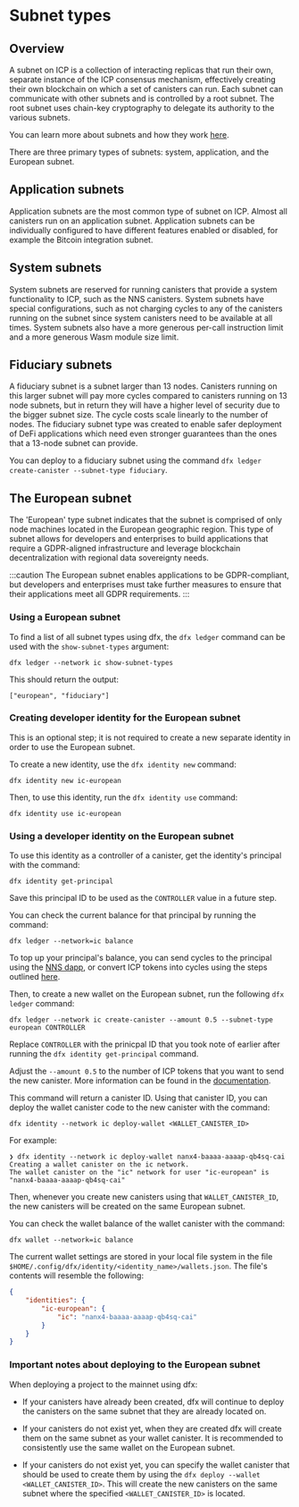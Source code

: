 # Subnet types

## Overview

A subnet on ICP is a collection of interacting replicas that run their own, separate instance of the ICP consensus mechanism, effectively creating their own blockchain on which a set of canisters can run. Each subnet can communicate with other subnets and is controlled by a root subnet. The root subnet uses chain-key cryptography to delegate its authority to the various subnets.

You can learn more about subnets and how they work [here](/docs/current/concepts/nodes-subnets).

There are three primary types of subnets: system, application, and the European subnet. 

## Application subnets

Application subnets are the most common type of subnet on ICP. Almost all canisters run on an application subnet. Application subnets can be individually configured to have different features enabled or disabled, for example the Bitcoin integration subnet. 

## System subnets

System subnets are reserved for running canisters that provide a system functionality to ICP, such as the NNS canisters. System subnets have special configurations, such as not charging cycles to any of the canisters running on the subnet since system canisters need to be available at all times. System subnets also have a more generous per-call instruction limit and a more generous Wasm module size limit.

## Fiduciary subnets

A fiduciary subnet is a subnet larger than 13 nodes. Canisters running on this larger subnet will pay more cycles compared to canisters running on 13 node subnets, but in return they will have a higher level of security due to the bigger subnet size. The cycle costs scale linearly to the number of nodes. The fiduciary subnet type was created to enable safer deployment of DeFi applications which need even stronger guarantees than the ones that a 13-node subnet can provide. 

You can deploy to a fiduciary subnet using the command `dfx ledger create-canister --subnet-type fiduciary`.

## The European subnet

The 'European' type subnet indicates that the subnet is comprised of only node machines located in the European geographic region. This type of subnet allows for developers and enterprises to build applications that require a GDPR-aligned infrastructure and leverage blockchain decentralization with regional data sovereignty needs.

:::caution
The European subnet enables applications to be GDPR-compliant, but developers and enterprises must take further measures to ensure that their applications meet all GDPR requirements.
:::

### Using a European subnet

To find a list of all subnet types using dfx, the `dfx ledger` command can be used with the `show-subnet-types` argument:

```
dfx ledger --network ic show-subnet-types
```

This should return the output:

```
["european", "fiduciary"]
```

### Creating developer identity for the European subnet

This is an optional step; it is not required to create a new separate identity in order to use the European subnet.

To create a new identity, use the `dfx identity new` command:

```
dfx identity new ic-european
```

Then, to use this identity, run the `dfx identity use` command:

```
dfx identity use ic-european
```

### Using a developer identity on the European subnet

To use this identity as a controller of a canister, get the identity's principal with the command:

```
dfx identity get-principal
```

Save this principal ID to be used as the `CONTROLLER` value in a future step.

You can check the current balance for that principal by running the command:

```
dfx ledger --network=ic balance
```

To top up your principal's balance, you can send cycles to the principal using the [NNS dapp](https://nns.ic0.app/wallet/), or convert ICP tokens into cycles using the steps outlined [here](/docs/current/tutorials/developer-journey/level-1/1.4-using-cycles#converting-icp-tokens-to-cycles).

Then, to create a new wallet on the European subnet, run the following `dfx ledger` command:

```
dfx ledger --network ic create-canister --amount 0.5 --subnet-type european CONTROLLER
```

Replace `CONTROLLER` with the prinicpal ID that you took note of earlier after running the `dfx identity get-principal` command.

Adjust the `--amount 0.5` to the number of ICP tokens that you want to send the new canister. More information can be found in the [documentation](/docs/current/developer-tools/cli-reference/dfx-ledger/#options). 

This command will return a canister ID. Using that canister ID, you can deploy the wallet canister code to the new canister with the command:

```
dfx identity --network ic deploy-wallet <WALLET_CANISTER_ID>
```

For example:

```
❯ dfx identity --network ic deploy-wallet nanx4-baaaa-aaaap-qb4sq-cai
Creating a wallet canister on the ic network.
The wallet canister on the "ic" network for user "ic-european" is "nanx4-baaaa-aaaap-qb4sq-cai"
```

Then, whenever you create new canisters using that `WALLET_CANISTER_ID`, the new canisters will be created on the same European subnet.

You can check the wallet balance of the wallet canister with the command:

```
dfx wallet --network=ic balance
```

The current wallet settings are stored in your local file system in the file `$HOME/.config/dfx/identity/<identity_name>/wallets.json`. The file's contents will resemble the following:

```json
{
    "identities": {
        "ic-european": {
            "ic": "nanx4-baaaa-aaaap-qb4sq-cai"
        }
    }
}
```

### Important notes about deploying to the European subnet

When deploying a project to the mainnet using dfx:

- If your canisters have already been created, dfx will continue to deploy the canisters on the same subnet that they are already located on.

- If your canisters do not exist yet, when they are created dfx will create them on the same subnet as your wallet canister. It is recommended to consistently use the same wallet on the European subnet. 

- If your canisters do not exist yet, you can specify the wallet canister that should be used to create them by using the `dfx deploy --wallet <WALLET_CANISTER_ID>`. This will create the new canisters on the same subnet where the specified `<WALLET_CANISTER_ID>` is located.





